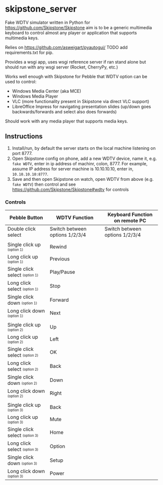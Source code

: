 # skipstone_server

Fake WDTV simulator written in Python for https://github.com/Skipstone/Skipstone
aim is to be a generic multimedia keyboard to control almost any
player or application that supports multimedia keys.

Relies on https://github.com/asweigart/pyautogui/ TODO add requirements.txt for pip.

Provides a wsgi app, uses wsgi reference server if ran stand alone but should run with any wsgi server (Rocket, CherryPy, etc.)

Works well enough with Skipstone for Pebble that WDTV option can be used to control:

   * Windows Media Center (aka MCE)
   * Windows Media Player
   * VLC (more functionality present in Skipstone via direct VLC support)
   * LibreOffice Impress for navigating presentation slides (up/down goes backwards/forwards and select also does forwards)

Should work with any media player that supports media keys.

## Instructions

  1. Install/run, by default the server starts on the local machine listening on port 8777.
  2. Open Skipstone config on phone, add a new WDTV device, name it, e.g. `fake WDTV`, enter in ip address of machinr, colon, 8777. For example, assume IP address for server machine is 10.10.10.10, enter in, `10.10.10.10:8777`.
  3. Save and then open Skipstone on watch, open WDTV from above (e.g. `fake WDTV`) then control and see https://github.com/Skipstone/Skipstone#wdtv for controls

### Controls

| Pebble Button                                        | WDTV Function                  | Keyboard Function on remote PC |
| ---------------------------------------------------- | ------------------------------ | ------------------------------ |
| Double click select                                  | Switch between options 1/2/3/4 | Switch between options 1/2/3/4 |
|                                                      |                                |                                |
| Single click up <sub><sup>(option 1)</sup></sub>     | Rewind                         |                                |
| Long click up <sub><sup>(option 1)</sup></sub>       | Previous                       |                                |
| Single click select <sub><sup>(option 1)</sup></sub> | Play/Pause                     |                                |
| Long click select <sub><sup>(option 1)</sup></sub>   | Stop                           |                                |
| Single click down <sub><sup>(option 1)</sup></sub>   | Forward                        |                                |
| Long click down <sub><sup>(option 1)</sup></sub>     | Next                           |                                |
|                                                      |                                |                                |
| Single click up <sub><sup>(option 2)</sup></sub>     | Up                             |                                |
| Long click up <sub><sup>(option 2)</sup></sub>       | Left                           |                                |
| Single click select <sub><sup>(option 2)</sup></sub> | OK                             |                                |
| Long click select <sub><sup>(option 2)</sup></sub>   | Back                           |                                |
| Single click down <sub><sup>(option 2)</sup></sub>   | Down                           |                                |
| Long click down <sub><sup>(option 2)</sup></sub>     | Right                          |                                |
|                                                      |                                |                                |
| Single click up <sub><sup>(option 3)</sup></sub>     | Back                           |                                |
| Long click up <sub><sup>(option 3)</sup></sub>       | Mute                           |                                |
| Single click select <sub><sup>(option 3)</sup></sub> | Home                           |                                |
| Long click select <sub><sup>(option 3)</sup></sub>   | Option                         |                                |
| Single click down <sub><sup>(option 3)</sup></sub>   | Setup                          |                                |
| Long click down <sub><sup>(option 3)</sup></sub>     | Power                          |                                |
